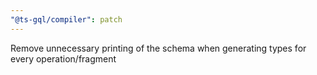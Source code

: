 ```yaml
---
"@ts-gql/compiler": patch
---
```


Remove unnecessary printing of the schema when generating types for every operation/fragment

